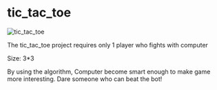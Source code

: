# tic_tac_toe
![tic_tac_toe](https://user-images.githubusercontent.com/48181803/91048502-f7a2e080-e645-11ea-9ffe-544011eb0654.png)

The tic_tac_toe project requires only 1 player who fights with computer 

Size: 3*3

By using the algorithm, Computer become smart enough to make game more interesting. Dare someone who can beat the bot!
